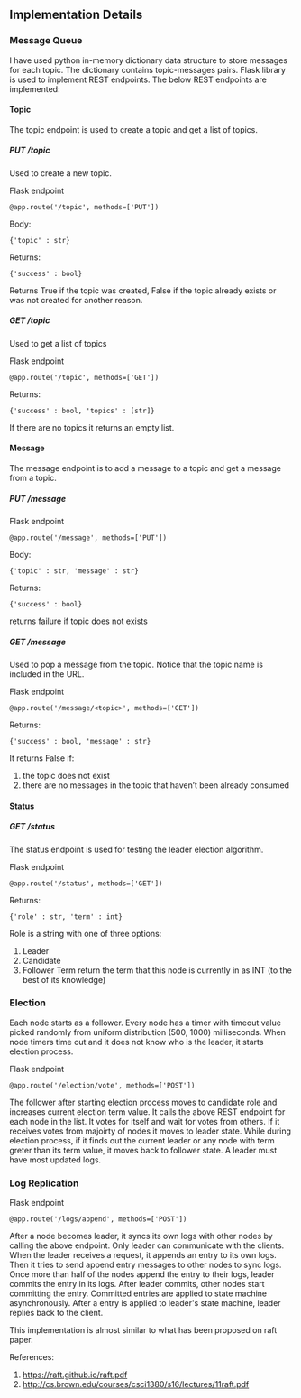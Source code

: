 ## Implementation Details

### Message Queue
I have used python in-memory dictionary data structure to store messages for each topic. The dictionary contains 
topic-messages pairs. Flask library is used to implement REST endpoints. The below REST endpoints are implemented:

#### Topic
The topic endpoint is used to create a topic and get a list of topics.

##### PUT /topic

Used to create a new topic.

Flask endpoint

    @app.route('/topic', methods=['PUT'])
Body:

    {'topic' : str}
Returns:

    {'success' : bool}

Returns True if the topic was created, False if the topic already exists or was
not created for another reason.

##### GET /topic

Used to get a list of topics

Flask endpoint

    @app.route('/topic', methods=['GET'])

Returns:
    
    {'success' : bool, 'topics' : [str]}

If there are no topics it returns an empty list.

#### Message
The message endpoint is to add a message to a topic and get a message from a
topic.
##### PUT /message

Flask endpoint

    @app.route('/message', methods=['PUT'])
Body:

    {'topic' : str, 'message' : str}
Returns:
    
    {'success' : bool}
returns failure if topic does not exists
##### GET /message
Used to pop a message from the topic. Notice that the topic name is included in
the URL.

Flask endpoint
    
    @app.route('/message/<topic>', methods=['GET'])
Returns:
    
    {'success' : bool, 'message' : str}
It returns False if:
1. the topic does not exist
2. there are no messages in the topic that haven’t been already consumed


#### Status
##### GET /status
The status endpoint is used for testing the leader election algorithm.

Flask endpoint
    
    @app.route('/status', methods=['GET'])
Returns:
    
    {'role' : str, 'term' : int}
    
Role is a string with one of three options:
1. Leader
2. Candidate
3. Follower
Term return the term that this node is currently in as INT (to the best of its
knowledge)

### Election

Each node starts as a follower. Every node has a timer with timeout value picked randomly from uniform distribution 
(500, 1000) milliseconds. When node timers time out and it does not know who is the leader, it starts election process.

Flask endpoint

    @app.route('/election/vote', methods=['POST'])

The follower after starting election process moves to candidate role and increases current election term value. It calls
the above REST endpoint for each node in the list. It votes for itself and wait for votes from others. If it receives
votes from majoirty of nodes it moves to leader state. While during election process, if it finds out the current leader
or any node with term greter than its term value, it moves back to follower state. A leader must have most updated logs. 

### Log Replication

Flask endpoint

    @app.route('/logs/append', methods=['POST'])

After a node becomes leader, it syncs its own logs with other nodes by calling the above endpoint. Only leader can
communicate with the clients. When the leader receives a request, it appends an entry to its own logs. Then it tries
to send append entry messages to other nodes to sync logs. Once more than half of the nodes append the entry to
their logs, leader commits the entry in its logs. After leader commits, other nodes start committing the entry. 
Committed entries are applied to state machine asynchronously. After a entry is applied to leader's state machine,
leader replies back to the client. 

This implementation is almost similar to what has been proposed on raft paper.<br/> 

References:<br/>
1. https://raft.github.io/raft.pdf <br/>
2. http://cs.brown.edu/courses/csci1380/s16/lectures/11raft.pdf <br/>